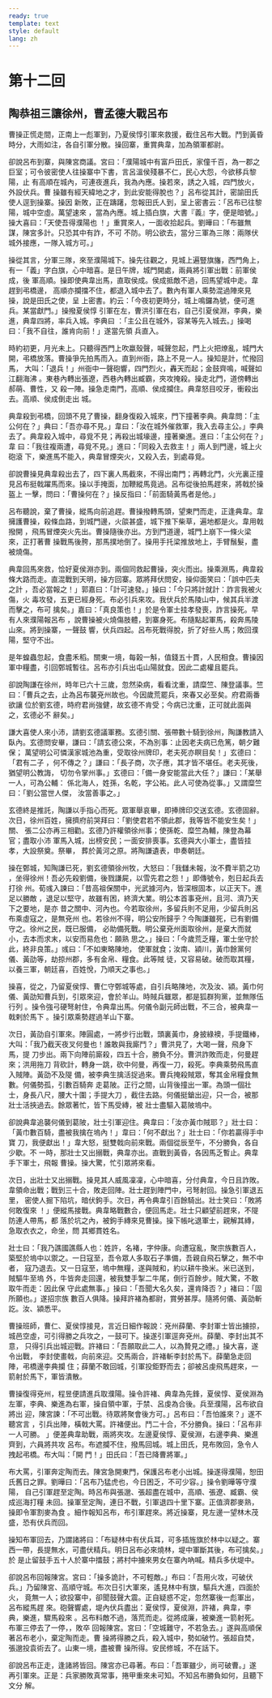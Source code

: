 ```yaml
---
ready: true
template: text
style: default
lang: zh
---
```


# 第十二回

## 陶恭祖三讓徐州，曹孟德大戰呂布

曹操正慌走間，正南上一彪軍到，乃夏侯惇引軍來救援，截住呂布大戰。鬥到黃昏
時分，大雨如注，各自引軍分散。操回寨，重賞典韋，加為領軍都尉。

卻說呂布到寨，與陳宮商議。宮曰：「濮陽城中有富戶田氏，家僮千百，為一郡之
巨室；可令彼密使人往操寨中下書，言呂溫侯殘暴不仁，民心大怨，今欲移兵黎陽，止
有高順在城內，可連夜進兵，我為內應。操若來，誘之入城，四門放火，外設伏兵。曹
操雖有經天緯地之才，到此安能得脫也？」呂布從其計，密諭田氏使人逕到操寨。操因
新敗，正在躊躇，忽報田氏人到，呈上密書云：「呂布已往黎陽，城中空虛。萬望速來
，當為內應。城上插白旗，大書『義』字，便是暗號。」操大喜曰：「天使吾得濮陽也
！」重賞來人，一面收拾起兵。劉曄曰：「布雖無謀，陳宮多計。只恐其中有詐，不可
不防。明公欲去，當分三軍為三隊：兩隊伏城外接應，一隊入城方可。」

操從其言，分軍三隊，來至濮陽城下。操先往觀之，見城上遍豎旗旛，西門角上，
有一「義」字白旗，心中暗喜。是日午牌，城門開處，兩員將引軍出戰：前軍侯成，後
軍高順。操即使典韋出馬，直取侯成。侯成抵敵不過，回馬望城中走。韋趕到弔橋邊，
高順亦攔擋不住，都退入城中去了。數內有軍人乘勢混過陣來見操，說是田氏之使，呈
上密書。約云：「今夜初更時分，城上鳴鑼為號，便可進兵。某當獻門。」操撥夏侯惇
引軍在左，曹洪引軍在右，自己引夏侯淵，李典，樂進，典韋四將，率兵入城。李典曰
：「主公且在城外，容某等先入城去。」操喝曰：「我不自往，誰肯向前！」遂當先領
兵直入。

時約初更，月光未上。只聽得西門上吹蠃殼聲，喊聲忽起，門上火把燎亂，城門大
開，弔橋放落。曹操爭先拍馬而入。直到州衙，路上不見一人。操知是計，忙撥回馬，
大叫：「退兵！」州衙中一聲砲響，四門烈火，轟天而起；金鼓齊鳴，喊聲如江翻海沸
。東巷內轉出張遼，西巷內轉出臧霸，夾攻掩殺。操走北門，道傍轉出郝萌、曹性，又
殺一陣。操急走南門，高順、侯成攔住。典韋怒目咬牙，衝殺出去。高順、侯成倒走出
城。

典韋殺到弔橋，回頭不見了曹操，翻身復殺入城來，門下撞著李典。典韋問：「主
公何在？」典曰：「吾亦尋不見。」韋曰：「汝在城外催救軍，我入去尋主公。」李典
去了。典韋殺入城中，尋覓不見；再殺出城壕邊，撞著樂進。進曰：「主公何在？」韋
曰：「我往複兩遭，尋覓不見。」進曰：「同殺入去救主！」兩人到門邊，城上火砲滾
下，樂進馬不能入，典韋冒煙突火，又殺入去，到處尋覓。

卻說曹操見典韋殺出去了，四下裏人馬截來，不得出南門；再轉北門，火光裏正撞
見呂布挺戟躍馬而來。操以手掩面，加鞭縱馬竟過。呂布從後拍馬趕來，將戟於操盔上
一擊，問曰：「曹操何在？」操反指曰：「前面騎黃馬者是他。」

呂布聽說，棄了曹操，縱馬向前追趕。曹操撥轉馬頭，望東門而走，正逢典韋。韋
擁護曹操，殺條血路，到城門邊，火燄甚盛，城下推下柴草，遍地都是火。韋用戟撥開
，飛馬冒煙突火先出。曹操隨後亦出。方到門道邊，城門上崩下一條火梁來，正打著曹
操戰馬後胯，那馬撲地倒了。操用手托梁推放地上，手臂鬚髮，盡被燒傷。

典韋回馬來救，恰好夏侯淵亦到。兩個同救起曹操，突火而出。操乘淵馬，典韋殺
條大路而走。直混戰到天明，操方回寨。眾將拜伏問安，操仰面笑曰：「誤中匹夫之計
，吾必當報之！」郭嘉曰：「計可速發。」操曰：「今只將計就計：詐言我被火傷，火
毒攻發，五更已經身死。布必引兵來攻。我伏兵於馬陵山中，候其兵半渡而擊之，布可
擒矣。」嘉曰：「真良策也！」於是令軍士挂孝發喪，詐言操死。早有人來濮陽報呂布
，說曹操被火燒傷肢體，到寨身死。布隨點起軍馬，殺奔馬陵山來。將到操寨，一聲鼓
響，伏兵四起。呂布死戰得脫，折了好些人馬；敗回濮陽，堅守不出。

是年蝗蟲忽起，食盡禾稻。關東一境，每榖一斛，值錢五十貫，人民相食。曹操因
軍中糧盡，引回鄄城暫往。呂布亦引兵出屯山陽就食。因此二處權且罷兵。

卻說陶謙在徐州，時年已六十三歲，忽然染病，看看沈重，請糜竺、陳登議事。竺
曰：「曹兵之去，止為呂布襲兗州故也。今因歲荒罷兵，來春又必至矣。府君兩番欲讓
位於劉玄德，時府君尚強健，故玄德不肯受；今病已沈重，正可就此面與之，玄德必不
辭矣。」

謙大喜使人來小沛，請劉玄德議軍務。玄德引關、張帶數十騎到徐州，陶謙教請入
臥內。玄德問安畢，謙曰：「請玄德公來，不為別事：止因老夫病已危篤，朝夕難保；
萬望明公可憐漢家城池為重，受取徐州牌印，老夫死亦瞑目矣！」玄德曰：「君有二子
，何不傳之？」謙曰：「長子商，次子應，其才皆不堪任。老夫死後，猶望明公教誨，
切勿令掌州事。」玄德曰：「備一身安能當此大任？」謙曰：「某舉一人，可為公輔：
係北海人，姓孫，名乾，字公祐。此人可使為從事。」又謂糜竺曰：「劉公當世人傑，
汝當善事之。」

玄德終是推託，陶謙以手指心而死。眾軍舉哀畢，即捧牌印交送玄德。玄德固辭。
次日，徐州百姓，擁擠府前哭拜曰：「劉使君若不領此郡，我等皆不能安生矣！」關、
張二公亦再三相勸。玄德乃許權領徐州事；使孫乾、糜竺為輔，陳登為幕官；盡取小沛
軍馬入城，出榜安民；一面安排喪事。玄德與大小軍士，盡皆挂孝，大設祭奠。祭畢，
葬於黃河之原。將陶謙遺表，申奏朝廷。

操在鄄城，知陶謙已死，劉玄德領徐州牧，大怒曰：「我讎未報，汝不費半箭之功
，坐得徐州！吾必先殺劉備，後戮謙屍，以雪先君之怨！」即傳號令，剋日起兵去打徐
州。荀彧入諫曰：「昔高祖保關中，光武據河內，皆深根固本，以正天下。進足以勝敵
，退足以堅守，故雖有困，終濟大業。明公本首事兗州，且河、濟乃天下之要地，是亦
昔之關中、河內也。今若取徐州，多留兵則不足用，少留兵則呂布乘虛寇之，是無兗州
也。若徐州不得，明公安所歸乎？今陶謙雖死，已有劉備守之。徐州之民，既已服備，
必助備死戰。明公棄兗州面取徐州，是棄大而就小，去本而求末，以安而易危也：願熟
思之。」操曰：「今歲荒乏糧，軍士坐守於此，終非良策。」彧曰：「不如東略陳地，
使軍就食；汝南、潁川，黃巾餘黨何儀、黃劭等，劫掠州郡，多有金帛、糧食。此等賊
徒，又容易破。破而取其糧，以養三軍，朝廷喜，百姓悅，乃順天之事也。」

操喜，從之，乃留夏侯惇、曹仁守鄄城等處，自引兵略陳地，次及汝、潁。黃巾何
儀、黃劭知曹兵到，引眾來迎，會於羊山。時賊兵雖眾，都是狐群狗黨，並無隊伍行列
。操令強弓硬弩射住，令典韋出馬。何儀令副元師出戰，不三合，被典韋一戟剌於馬下
。操引眾乘勢趕過羊山下寨。

次日，黃劭自引軍來。陣圓處，一將步行出戰，頭裏黃巾，身披綠襖，手提鐵棒，
大叫：「我乃截天夜叉何曼也！誰敢與我廝鬥？」曹洪見了，大喝一聲，飛身下馬，提
刀步出。兩下向陣前廝殺，四五十合，勝負不分。曹洪詐敗而走，何曼趕來；洪用拖刀
背砍計，轉身一跳，砍中何曼，再復一刀，殺死。李典乘勢飛馬直入賊陣。黃劭不及隄
備，被李典生擒活捉過來。曹兵掩殺賊眾，奪其金帛糧食無數。何儀勢孤，引數百騎奔
走葛陂。正行之間，山背後撞出一軍。為頭一個壯士，身長八尺，腰大十圍；手提大刀
，截住去路。何儀挺鎗出迎，只一合，被那壯士活挾過去。餘眾著忙，皆下馬受縳，被
壯士盡驅入葛陂塢中。

卻說典韋追襲何儀到葛陂，壯士引軍迎住。典韋曰：「汝亦黃巾賊耶？」壯士曰：
「黃巾數百騎，盡被我擒在塢內！」韋曰：「何不獻出？」壯士曰：「你若贏得手中寶
刀，我便獻出！」韋大怒，挺雙戟向前來戰。兩個從辰至午，不分勝負，各自少歇。不
一時，那壯士又出搦戰，典韋亦出。直戰到黃昏，各因馬乏暫止。典韋手下軍士，飛報
曹操。操大驚，忙引眾將來看。

次日，出壯士又出搦戰。操見其人威風凜凜，心中暗喜，分付典韋，今日且詐敗。
韋領命出戰；戰到三十合，敗走回陣。壯士趕到陣門中，弓弩射回。操急引軍退五里，
密使人掘下陷坑，暗伏鉤手。次日，再令典韋引百餘騎出。壯士笑曰：「敗將何敢復來
！」便縱馬接戰。典韋略戰數合，便回馬走。壯士只顧望前趕來，不隄防連人帶馬，都
落於坑之內，被鉤手縳來見曹操。操下帳叱退軍士，親解其縳，急取衣衣之，命坐，問
其鄉貫姓名。

壯士曰：「我乃譙國譙縣人也：姓許，名褚，字仲康。向遭寇亂，聚宗族數百人，
築堅於塢中以禦之。一日寇至，吾令眾人多取石子準備，吾親自飛石擊之，無不中者，
寇乃退去。又一日寇至，塢中無糧，遂與賊和，約以耕牛換米。米已送到，賊驅牛至塢
外，牛皆奔走回還，被我雙手掣二牛尾，倒行百餘步。賊大驚，不敢取牛而走：因此保
守此處無事。」操曰：「吾聞大名久矣，還肯降否？」褚曰：「固所願也。」遂招宗族
數百人俱降。操拜許褚為都尉，賞勞甚厚。隨將何儀、黃劭斬訖。汝、潁悉平。

曹操班師，曹仁、夏侯惇接見，言近日細作報說：兗州薛蘭、李封軍士皆出擄掠，
城邑空虛，可引得勝之兵攻之，一鼓可下。操遂引軍逕奔兗州。薛蘭、李封出其不意，
只得引兵出城迎戰。許褚曰：「吾願取此二人，以為贄見之禮。」操大喜，遂令出戰，
李封使畫戟，向前來迎。交馬兩合，許褚斬李封於馬下。薛蘭急走回陣，弔橋邊李典攔
住；薛蘭不敢回城，引軍投鉅野而去；卻被呂虔飛馬趕來，一箭射於馬下，軍皆潰散。


曹操復得兗州，程昱便請進兵取濮陽。操令許褚、典韋為先鋒，夏侯惇、夏侯淵為
左軍，李典、樂進為右軍，操自領中軍，于禁、呂虔為合後。兵至濮陽，呂布欲自將出
迎，陳宮諫：「不可出戰。待眾將聚會後方可。」呂布曰：「吾怕誰來？」遂不聽宮言
，引兵出陣，橫戟大罵。許褚便出。鬥二十合，不分勝負。操曰：「呂布非一人可勝。
」便差典韋助戰，兩將夾攻。左邊夏侯惇、夏侯淵，右邊李典、樂進齊到，六員將共攻
呂布。布遮攔不住，撥馬回城。城上田氏，見布敗回，急令人拽起弔橋。布大叫：「開
門！」田氏曰：「吾已降曹將軍。」

布大罵，引軍奔定陶而去。陳宮急開東門，保護呂布老小出城。操遂得濮陽，恕田
氏舊日之罪。劉曄曰：「呂布乃猛虎也，今日困乏，不可少容。」操令劉曄等守濮陽，
自己引軍趕至定陶。時呂布與張邈、張超盡在城中，高順、張遼、臧霸、侯成巡海打糧
未回。操軍至定陶，連日不戰，引軍退四十里下寨。正值濟郡麥熟，操即令軍割麥為食
。細作報知呂布，布引軍趕來。將近操寨，見左邊一望林木茂盛，恐有伏兵而回。

操知布軍回去，乃謂諸將曰：「布疑林中有伏兵耳，可多插旌旗於林中以疑之。寨
西一帶，長提無水，可盡伏精兵。明日呂布必來燒林，堤中軍斷其後，布可擒矣。」於
是止留鼓手五十人於寨中擂鼓；將村中擄來男女在寨內吶喊。精兵多伏堤中。

卻說呂布回報陳宮。宮曰：「操多詭計，不可輕敵。」布曰：「吾用火攻，可破伏
兵。」乃留陳宮、高順守城。布次日引大軍來，遙見林中有旗，驅兵大進，四面於火，
竟無一人；欲投寨中，卻聞鼓聲大震。正自疑惑不定，忽然寨後一彪軍出，呂布縱馬趕
來。砲聲響處，堤內伏兵盡出：夏侯惇，夏侯淵，許褚，典韋，李典，樂進，驟馬殺來
。呂布料敵不過，落荒而走。從將成廉，被樂進一箭射死。布軍三停去了一停，，敗卒
回報陳宮。宮曰：「空城難守，不若急去。」遂與高順保著呂布老小，棄定陶而走。曹
操將得勝之兵，殺入城中，勢如破竹。張超自焚，張邈投袁術去了。山東一境，盡被曹
操所得。安民修城，不在話下。

卻說呂布正走，逢諸將皆回。陳宮亦已尋著。布曰：「吾軍雖少，尚可破曹。」遂
再引軍來。正是：兵家勝敗真常事，捲甲重來未可知。不知呂布勝負如何，且聽下文分
解。
